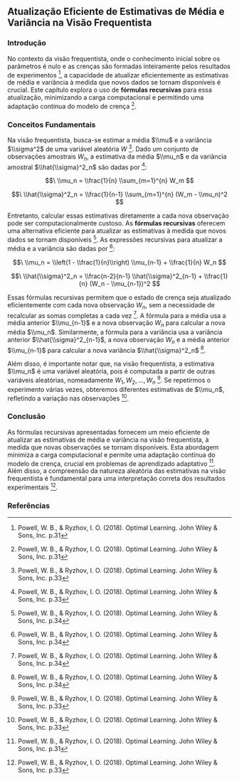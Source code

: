 ## Atualização Eficiente de Estimativas de Média e Variância na Visão Frequentista

### Introdução
No contexto da visão frequentista, onde o conhecimento inicial sobre os parâmetros é nulo e as crenças são formadas inteiramente pelos resultados de experimentos [^1], a capacidade de atualizar eficientemente as estimativas de média e variância à medida que novos dados se tornam disponíveis é crucial. Este capítulo explora o uso de **fórmulas recursivas** para essa atualização, minimizando a carga computacional e permitindo uma adaptação contínua do modelo de crença [^1].

### Conceitos Fundamentais
Na visão frequentista, busca-se estimar a média $\\mu$ e a variância $\\sigma^2$ de uma variável aleatória $W$ [^3]. Dado um conjunto de observações amostrais $W_n$, a estimativa da média $\\mu_n$ e da variância amostral $\\hat{\\sigma}^2_n$ são dadas por [^3]:

$$\
\\mu_n = \\frac{1}{n} \\sum_{m=1}^{n} W_m
$$

$$\
\\hat{\\sigma}^2_n = \\frac{1}{n-1} \\sum_{m=1}^{n} (W_m - \\mu_n)^2
$$

Entretanto, calcular essas estimativas diretamente a cada nova observação pode ser computacionalmente custoso. As **fórmulas recursivas** oferecem uma alternativa eficiente para atualizar as estimativas à medida que novos dados se tornam disponíveis [^4]. As expressões recursivas para atualizar a média e a variância são dadas por [^4]:

$$\
\\mu_n = \\left(1 - \\frac{1}{n}\\right) \\mu_{n-1} + \\frac{1}{n} W_n
$$

$$\
\\hat{\\sigma}^2_n = \\frac{n-2}{n-1} \\hat{\\sigma}^2_{n-1} + \\frac{1}{n} (W_n - \\mu_{n-1})^2
$$

Essas fórmulas recursivas permitem que o estado de crença seja atualizado eficientemente com cada nova observação $W_n$, sem a necessidade de recalcular as somas completas a cada vez [^4]. A fórmula para a média usa a média anterior $\\mu_{n-1}$ e a nova observação $W_n$ para calcular a nova média $\\mu_n$. Similarmente, a fórmula para a variância usa a variância anterior $\\hat{\\sigma}^2_{n-1}$, a nova observação $W_n$ e a média anterior $\\mu_{n-1}$ para calcular a nova variância $\\hat{\\sigma}^2_n$ [^4].

Além disso, é importante notar que, na visão frequentista, a estimativa $\\mu_n$ é uma variável aleatória, pois é computada a partir de outras variáveis aleatórias, nomeadamente $W_1, W_2, ..., W_n$ [^3]. Se repetirmos o experimento várias vezes, obteremos diferentes estimativas de $\\mu_n$, refletindo a variação nas observações [^3].

### Conclusão

As fórmulas recursivas apresentadas fornecem um meio eficiente de atualizar as estimativas de média e variância na visão frequentista, à medida que novas observações se tornam disponíveis. Esta abordagem minimiza a carga computacional e permite uma adaptação contínua do modelo de crença, crucial em problemas de aprendizado adaptativo [^1]. Além disso, a compreensão da natureza aleatória das estimativas na visão frequentista é fundamental para uma interpretação correta dos resultados experimentais [^3].

### Referências
[^1]: Powell, W. B., & Ryzhov, I. O. (2018). Optimal Learning. John Wiley & Sons, Inc. p.31
[^3]: Powell, W. B., & Ryzhov, I. O. (2018). Optimal Learning. John Wiley & Sons, Inc. p.33
[^4]: Powell, W. B., & Ryzhov, I. O. (2018). Optimal Learning. John Wiley & Sons, Inc. p.34

<!-- END -->